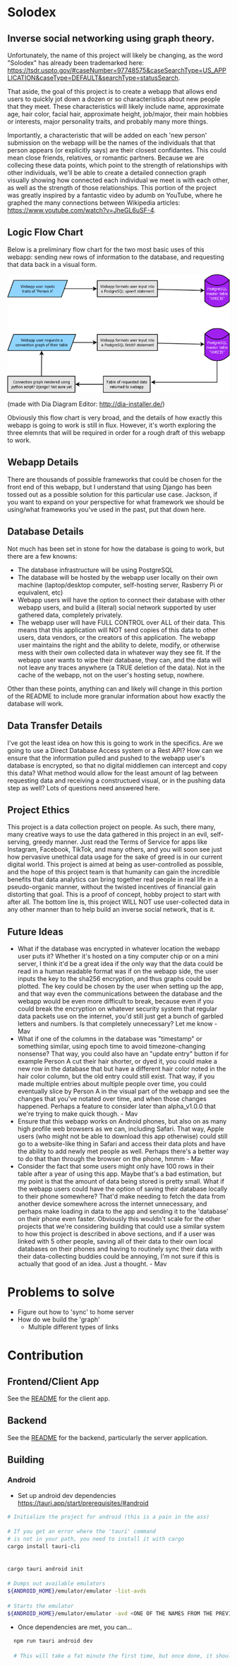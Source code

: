 # Solodex

## Inverse social networking using graph theory.

Unfortunately, the name of this project will likely be changing, as the word "Solodex" has already been trademarked here: https://tsdr.uspto.gov/#caseNumber=97748575&caseSearchType=US_APPLICATION&caseType=DEFAULT&searchType=statusSearch.

That aside, the goal of this project is to create a webapp that allows end users to quickly jot down a dozen or so characteristics about new people that they meet. These characteristics will likely include name, approximate age, hair color, facial hair, approximate height, job/major, their main hobbies or interests, major personality traits, and probably many more things.

Importantly, a characteristic that will be added on each 'new person' submission on the webapp will be the names of the individuals that that person appears (or explicitly says) are their closest confidantes. This could mean close friends, relatives, or romantic partners. Because we are collecing these data points, which point to the strength of relationships with other individuals, we'll be able to create a detailed connection graph visually showing how connected each individual we meet is with each other, as well as the strength of those relationships. This portion of the project was greatly inspired by a fantastic video by adumb on YouTube, where he graphed the many connections between Wikipedia articles: https://www.youtube.com/watch?v=JheGL6uSF-4.

## Logic Flow Chart

Below is a preliminary flow chart for the two most basic uses of this webapp: sending new rows of information to the database, and requesting that data back in a visual form.

![alt text](Amicis1.png)

(made with Dia Diagram Editor: http://dia-installer.de/)

Obviously this flow chart is very broad, and the details of how exactly this webapp is going to work is still in flux. However, it's worth exploring the three elemnts that will be required in order for a rough draft of this webapp to work.

## Webapp Details

There are thousands of possible frameworks that could be chosen for the front end of this webapp, but I understand that using Django has been tossed out as a possible solution for this particular use case. Jackson, if you want to expand on your perspective for what framework we should be using/what frameworks you've used in the past, put that down here.

## Database Details

Not much has been set in stone for how the database is going to work, but there are a few knowns:

* The database infrastructure will be using PostgreSQL
* The database will be hosted by the webapp user locally on their own machine (laptop/desktop computer, self-hosting server, Rasberry Pi or equivalent, etc)
* Webapp users will have the option to connect their database with other webapp users, and build a (literal) social network supported by user gathered data, completely privately.
* The webapp user will have FULL CONTROL over ALL of their data. This means that this application will NOT send copies of this data to other users, data vendors, or the creators of this application. The webapp user maintains the right and the ability to delete, modify, or otherwise mess with their own collected data in whatever way they see fit. If the webapp user wants to wipe their database, they can, and the data will not leave any traces anywhere (a TRUE deletion of the data). Not in the cache of the webapp, not on the user's hosting setup, nowhere.

Other than these points, anything can and likely will change in this portion of the README to include more granular information about how exactly the database will work.

## Data Transfer Details

I've got the least idea on how this is going to work in the specifics. Are we going to use a Direct Database Access system or a Rest API? How can we ensure that the information pulled and pushed to the webapp user's database is encrypted, so that no digital middlemen can intercept and copy this data? What method would allow for the least amount of lag between requesting data and receiving a constructued visual, or in the pushing data step as well? Lots of questions need answered here.

## Project Ethics

This project is a data collection project on people. As such, there many, many creative ways to use the data gathered in this project in an evil, self-serving, greedy manner. Just read the Terms of Service for apps like Instagram, Facebook, TikTok, and many others, and you will soon see just how pervasive unethical data usage for the sake of greed is in our current digital world. This project is aimed at being as user-controlled as possible, and the hope of this project team is that humanity can gain the incredible benefits that data analytics can bring together real people in real life in a pseudo-organic manner, without the twisted incentives of financial gain distorting that goal. This is a proof of concept, hobby project to start with after all. The bottom line is, this project WILL NOT use user-collected data in any other manner than to help build an inverse social network, that is it.

## Future Ideas

* What if the database was encrypted in whatever location the webapp user puts it? Whether it's hosted on a tiny computer chip or on a mini server, I think it'd be a great idea if the only way that the data could be read in a human readable format was if on the webapp side, the user inputs the key to the sha256 encryption, and thus graphs could be plotted. The key could be chosen by the user when setting up the app, and that way even the communications between the database and the webapp would be even more difficult to break, because even if you could break the encryption on whatever security system that regular data packets use on the internet, you'd still just get a bunch of garbled letters and numbers. Is that completely unnecessary? Let me know - Mav
* What if one of the columns in the database was "timestamp" or something similar, using epoch time to avoid timezone-changing nonsense? That way, you could also have an "update entry" button if for example Person A cut their hair shorter, or dyed it, you could make a new row in the database that but have a different hair color noted in the hair color column, but the old entry could still exist. That way, if you made multiple entries about multiple people over time, you could eventually slice by Person A in the visual part of the webapp and see the changes that you've notated over time, and when those changes happened. Perhaps a feature to consider later than alpha_v1.0.0 that we're trying to make quick though. - Mav
* Ensure that this webapp works on Android phones, but also on as many high profile web browsers as we can, including Safari. That way, Apple users (who might not be able to download this app otherwise) could still go to a website-like thing in Safari and access their data plots and have the ability to add newly met people as well. Perhaps there's a better way to do that than through the browser on the phone, hmmm - Mav
* Consider the fact that some users might only have 100 rows in their table after a year of using this app. Maybe that's a bad estimation, but my point is that the amount of data being stored is pretty small. What if the webapp users could have the option of saving their database locally to their phone somewhere? That'd make needing to fetch the data from another device somewhere across the internet unnecessary, and perhaps make loading in data to the app and sending it to the 'database' on their phone even faster. Obviously this wouldn't scale for the other projects that we're considering building that could use a similar system to how this project is described in above sections, and if a user was linked with 5 other people, saving all of their data to their own local databases on their phones and having to routinely sync their data with their data-collecting buddies could be annoying, I'm not sure if this is actually that good of an idea. Just a thought. - Mav

# Problems to solve
- Figure out how to 'sync' to home server
- How do we build the 'graph'
  - Multiple different types of links


# Contribution
## Frontend/Client App
See the [README](./solodex/frontend-tauri/README.md) for the client app.

## Backend
See the [README](./solodex/README.md) for the backend, particularly the server application.

## Building
### Android
- Set up android dev dependencies
https://tauri.app/start/prerequisites/#android

```bash
# Initialize the project for android (this is a pain in the ass)

# If you get an error where the 'tauri' command
# is not in your path, you need to install it with cargo
cargo install tauri-cli


cargo tauri android init

# Dumps out available emulators
${ANDROID_HOME}/emulator/emulator -list-avds

# Starts the emulator
${ANDROID_HOME}/emulator/emulator -avd <ONE OF THE NAMES FROM THE PREVIOUS COMMAND>
```

- Once dependencies are met, you can...
```bash
  npm run tauri android dev

  # This will take a fat minute the first time, but once done, it should install Solodex on the emulator and you can perform testing.
```